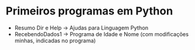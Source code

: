 # Primeiros programas em Python
- Resumo Dir e Help -> Ajudas para Linguagem Python
- RecebendoDados1 -> Programa de Idade e Nome (com modificações minhas, indicadas no programa)
